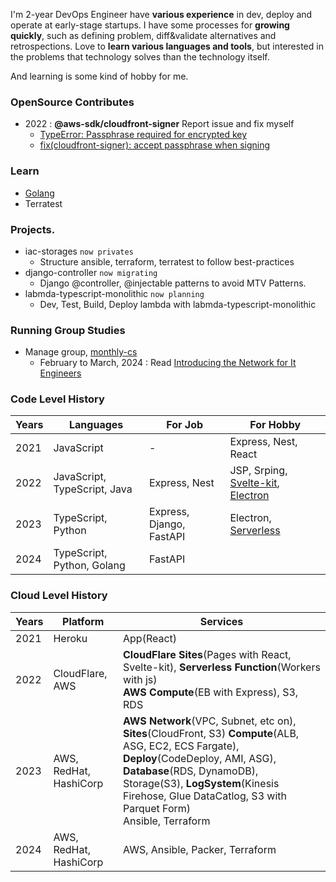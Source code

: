 I'm 2-year DevOps Engineer have **various experience** in dev, deploy and operate at early-stage startups.
I have some processes for **growing quickly**, such as defining problem, diff&validate alternatives and retrospections.
Love to **learn various languages and tools**, but interested in the problems that technology solves than the technology itself.

And learning is some kind of hobby for me.


### OpenSource Contributes

- 2022 : **@aws-sdk/cloudfront-signer** Report issue and fix myself
  - [TypeError: Passphrase required for encrypted key](https://github.com/aws/aws-sdk-js-v3/pull/4231)
  - [fix(cloudfront-signer): accept passphrase when signing](https://github.com/aws/aws-sdk-js-v3/pull/4232)

### Learn

- [Golang](https://github.com/unchaptered/learn-for-golang)
- Terratest

### Projects.

- iac-storages `now privates`
  - Structure ansible, terraform, terratest to follow best-practices
- django-controller `now migrating`
  - Django @controller, @injectable patterns to avoid MTV Patterns.
- labmda-typescript-monolithic `now planning`
  - Dev, Test, Build, Deploy lambda with labmda-typescript-monolithic

### Running Group Studies

- Manage group, [monthly-cs](https://inblog.ai/monthly-cs)
  - February to March, 2024 : Read [Introducing the Network for It Engineers](https://product.kyobobook.co.kr/detail/S000001834493)

### Code Level History

| Years | Languages                      | For Job                        | For Hobby                         |
| ----- | ------------------------------ | ------------------------------ | --------------------------------- |
| 2021  | JavaScript                     | -                              | Express, Nest, React              |
| 2022  | JavaScript, TypeScript, Java   | Express, Nest                  | JSP, Srping, [Svelte-kit](https://kit.svelte.dev/), [Electron](https://www.electronjs.org/) |
| 2023  | TypeScript, Python             | Express, Django, FastAPI       | Electron, [Serverless](https://www.serverless.com/framework/docs/providers/aws/guide/functions) |
| 2024  | TypeScript, Python, Golang     | FastAPI                        |                                   |

### Cloud Level History

| Years | Platform             | Services             |
| ----- | -------------------- | -------------------- |
| 2021  | Heroku               | App(React)           |
| 2022  | CloudFlare, AWS      | **CloudFlare Sites**(Pages with React, Svelte-kit), **Serverless Function**(Workers with js) <br> **AWS Compute**(EB with Express), S3, RDS |
| 2023  | AWS, RedHat, HashiCorp | **AWS Network**(VPC, Subnet, etc on), **Sites**(CloudFront, S3) **Compute**(ALB, ASG, EC2, ECS Fargate), **Deploy**(CodeDeploy, AMI, ASG), **Database**(RDS, DynamoDB), Storage(S3), **LogSystem**(Kinesis Firehose, Glue DataCatlog, S3 with Parquet Form) <br> Ansible, Terraform |
| 2024  | AWS, RedHat, HashiCorp | AWS, Ansible, Packer, Terraform |
